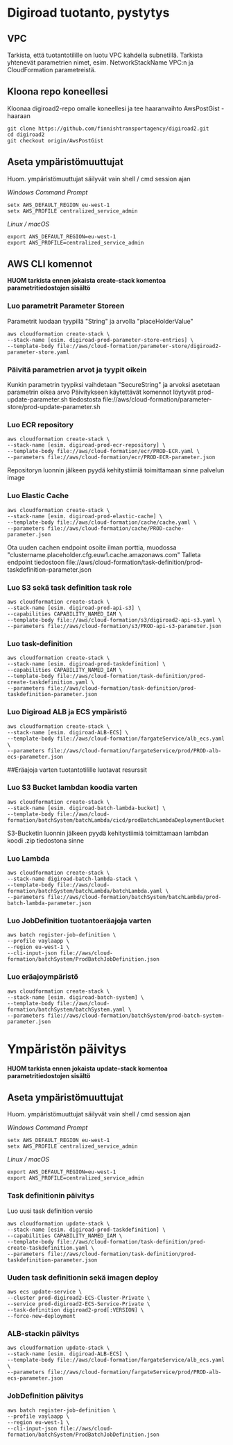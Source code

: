 # Digiroad tuotanto, pystytys
## VPC
Tarkista, että tuotantotilille on luotu VPC kahdella subnetillä.
Tarkista yhtenevät parametrien nimet, esim. NetworkStackName VPC:n ja CloudFormation parametreistä.

## Kloona repo koneellesi
Kloonaa digiroad2-repo omalle koneellesi ja tee haaranvaihto AwsPostGist -haaraan

```
git clone https://github.com/finnishtransportagency/digiroad2.git
cd digiroad2
git checkout origin/AwsPostGist
```
## Aseta ympäristömuuttujat
Huom. ympäristömuuttujat säilyvät vain shell / cmd session ajan

*Windows Command Prompt*
```
setx AWS_DEFAULT_REGION eu-west-1
setx AWS_PROFILE centralized_service_admin
```

*Linux / macOS*
```
export AWS_DEFAULT_REGION=eu-west-1
export AWS_PROFILE=centralized_service_admin
```
## AWS CLI komennot

**HUOM tarkista ennen jokaista create-stack komentoa parametritiedostojen sisältö**

### Luo parametrit Parameter Storeen
Parametrit luodaan tyypillä "String" ja arvolla "placeHolderValue"
```
aws cloudformation create-stack \
--stack-name [esim. digiroad-prod-parameter-store-entries] \
--template-body file://aws/cloud-formation/parameter-store/digiroad2-parameter-store.yaml
```
### Päivitä parametrien arvot ja tyypit oikein
Kunkin parametrin tyypiksi vaihdetaan "SecureString" ja arvoksi asetetaan parametrin oikea arvo
Päivitykseen käytettävät komennot löytyvät prod-update-parameter.sh tiedostosta
file://aws/cloud-formation/parameter-store/prod-update-parameter.sh

### Luo ECR repository
```
aws cloudformation create-stack \
--stack-name [esim. digiroad-prod-ecr-repository] \
--template-body file://aws/cloud-formation/ecr/PROD-ECR.yaml \
--parameters file://aws/cloud-formation/ecr/PROD-ECR-parameter.json
```
Repositoryn luonnin jälkeen pyydä kehitystiimiä toimittamaan sinne palvelun image

### Luo Elastic Cache
```
aws cloudformation create-stack \
--stack-name [esim. digiroad-prod-elastic-cache] \
--template-body file://aws/cloud-formation/cache/cache.yaml \
--parameters file://aws/cloud-formation/cache/PROD-cache-parameter.json
```

Ota uuden cachen endpoint osoite ilman porttia, muodossa "clustername.placeholder.cfg.euw1.cache.amazonaws.com"
Talleta endpoint tiedostoon file://aws/cloud-formation/task-definition/prod-taskdefinition-parameter.json

### Luo S3 sekä task definition task role

```
aws cloudformation create-stack \
--stack-name [esim. digiroad-prod-api-s3] \
--capabilities CAPABILITY_NAMED_IAM \
--template-body file://aws/cloud-formation/s3/digiroad2-api-s3.yaml \
--parameters file://aws/cloud-formation/s3/PROD-api-s3-parameter.json
```

### Luo task-definition

```
aws cloudformation create-stack \
--stack-name [esim. digiroad-prod-taskdefinition] \
--capabilities CAPABILITY_NAMED_IAM \
--template-body file://aws/cloud-formation/task-definition/prod-create-taskdefinition.yaml \
--parameters file://aws/cloud-formation/task-definition/prod-taskdefinition-parameter.json
```

### Luo Digiroad ALB ja ECS ympäristö
```
aws cloudformation create-stack \
--stack-name [esim. digiroad-ALB-ECS] \
--template-body file://aws/cloud-formation/fargateService/alb_ecs.yaml \
--parameters file://aws/cloud-formation/fargateService/prod/PROD-alb-ecs-parameter.json
```

##Eräajoja varten tuotantotilille luotavat resurssit

### Luo S3 Bucket lambdan koodia varten
```
aws cloudformation create-stack \
--stack-name [esim. digiroad-batch-lambda-bucket] \
--template-body file://aws/cloud-formation/batchSystem/batchLambda/cicd/prodBatchLambdaDeploymentBucket.yaml
```
S3-Bucketin luonnin jälkeen pyydä kehitystiimiä toimittamaan lambdan koodi .zip tiedostona sinne

### Luo Lambda 
```
aws cloudformation create-stack \
--stack-name digiroad-batch-lambda-stack \
--template-body file://aws/cloud-formation/batchSystem/batchLambda/batchLambda.yaml \
--parameters file://aws/cloud-formation/batchSystem/batchLambda/prod-batch-lambda-parameter.json
```

### Luo JobDefinition tuotantoeräajoja varten
```
aws batch register-job-definition \
--profile vaylaapp \
--region eu-west-1 \
--cli-input-json file://aws/cloud-formation/batchSystem/ProdBatchJobDefinition.json
```
### Luo eräajoympäristö
```
aws cloudformation create-stack \
--stack-name [esim. digiroad-batch-system] \
--template-body file://aws/cloud-formation/batchSystem/batchSystem.yaml \
--parameters file://aws/cloud-formation/batchSystem/prod-batch-system-parameter.json
```

# Ympäristön päivitys

**HUOM tarkista ennen jokaista update-stack komentoa parametritiedostojen sisältö**

## Aseta ympäristömuuttujat
Huom. ympäristömuuttujat säilyvät vain shell / cmd session ajan

*Windows Command Prompt*
```
setx AWS_DEFAULT_REGION eu-west-1
setx AWS_PROFILE centralized_service_admin
```

*Linux / macOS*
```
export AWS_DEFAULT_REGION=eu-west-1
export AWS_PROFILE=centralized_service_admin
```
### Task definitionin päivitys
Luo uusi task definition versio
```
aws cloudformation update-stack \
--stack-name [esim. digiroad-prod-taskdefinition] \
--capabilities CAPABILITY_NAMED_IAM \
--template-body file://aws/cloud-formation/task-definition/prod-create-taskdefinition.yaml \
--parameters file://aws/cloud-formation/task-definition/prod-taskdefinition-parameter.json
```

### Uuden task definitionin sekä imagen deploy

```
aws ecs update-service \
--cluster prod-digiroad2-ECS-Cluster-Private \
--service prod-digiroad2-ECS-Service-Private \
--task-definition digiroad2-prod[:VERSION] \
--force-new-deployment
```

### ALB-stackin päivitys
```
aws cloudformation update-stack \
--stack-name [esim. digiroad-ALB-ECS] \
--template-body file://aws/cloud-formation/fargateService/alb_ecs.yaml \
--parameters file://aws/cloud-formation/fargateService/prod/PROD-alb-ecs-parameter.json
```

### JobDefinition päivitys
```
aws batch register-job-definition \
--profile vaylaapp \
--region eu-west-1 \
--cli-input-json file://aws/cloud-formation/batchSystem/ProdBatchJobDefinition.json
```